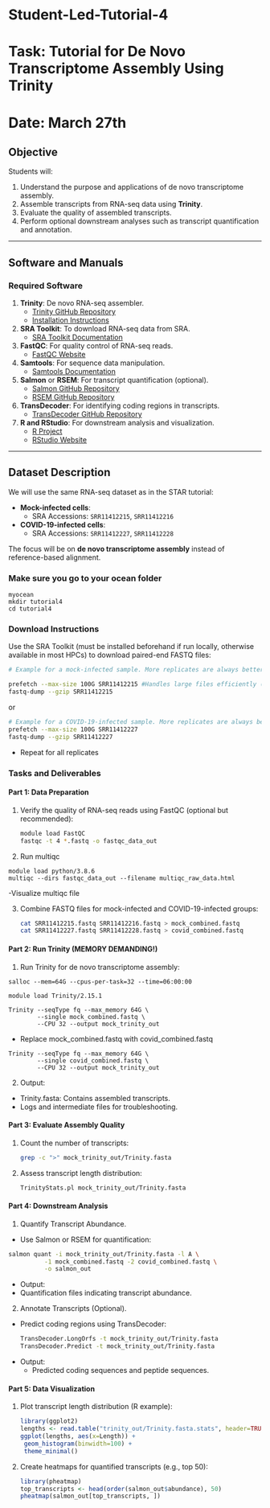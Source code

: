 # Student-Led-Tutorial-4
# Task: Tutorial for De Novo Transcriptome Assembly Using Trinity
# Date: March 27th

## **Objective**
Students will:
1. Understand the purpose and applications of de novo transcriptome assembly.
2. Assemble transcripts from RNA-seq data using **Trinity**.
3. Evaluate the quality of assembled transcripts.
4. Perform optional downstream analyses such as transcript quantification and annotation.

---
## **Software and Manuals**
### **Required Software**
1. **Trinity**: De novo RNA-seq assembler.  
   - [Trinity GitHub Repository](https://github.com/trinityrnaseq/trinityrnaseq)
   - [Installation Instructions](https://github.com/trinityrnaseq/trinityrnaseq/wiki)
2. **SRA Toolkit**: To download RNA-seq data from SRA.  
   - [SRA Toolkit Documentation](https://github.com/ncbi/sra-tools)
3. **FastQC**: For quality control of RNA-seq reads.  
   - [FastQC Website](https://www.bioinformatics.babraham.ac.uk/projects/fastqc/)
4. **Samtools**: For sequence data manipulation.  
   - [Samtools Documentation](http://www.htslib.org/doc/)
5. **Salmon** or **RSEM**: For transcript quantification (optional).  
   - [Salmon GitHub Repository](https://github.com/COMBINE-lab/salmon)
   - [RSEM GitHub Repository](https://github.com/deweylab/RSEM)
6. **TransDecoder**: For identifying coding regions in transcripts.  
   - [TransDecoder GitHub Repository](https://github.com/TransDecoder/TransDecoder)
7. **R and RStudio**: For downstream analysis and visualization.  
   - [R Project](https://www.r-project.org/)
   - [RStudio Website](https://posit.co/downloads/)

---

## **Dataset Description**
We will use the same RNA-seq dataset as in the STAR tutorial:
- **Mock-infected cells**:
  - SRA Accessions: `SRR11412215`, `SRR11412216`
- **COVID-19-infected cells**:
  - SRA Accessions: `SRR11412227`, `SRR11412228`

The focus will be on **de novo transcriptome assembly** instead of reference-based alignment.

### Make sure you go to your ocean folder
```
myocean
mkdir tutorial4
cd tutorial4
```

### **Download Instructions**
Use the SRA Toolkit (must be installed beforehand if run locally, otherwise available in most HPCs) to download paired-end FASTQ files:

   ``` bash
   # Example for a mock-infected sample. More replicates are always better, so repeat step for each SRA    accession.

prefetch --max-size 100G SRR11412215 #Handles large files efficiently (downloads in chunks to avoid corruption) 
fastq-dump --gzip SRR11412215
```
or

   ``` bash
   # Example for a COVID-19-infected sample. More replicates are always better, so repeat step for each SRA accession.
prefetch --max-size 100G SRR11412227
fastq-dump --gzip SRR11412227
```
- Repeat for all replicates
### **Tasks and Deliverables**
#### **Part 1: Data Preparation**
1. Verify the quality of RNA-seq reads using FastQC (optional but recommended):
   ```bash
   module load FastQC
   fastqc -t 4 *.fastq -o fastqc_data_out
2. Run multiqc
```
module load python/3.8.6
multiqc --dirs fastqc_data_out --filename multiqc_raw_data.html
```
-Visualize multiqc file

3. Combine FASTQ files for mock-infected and COVID-19-infected groups:
   ```bash
   cat SRR11412215.fastq SRR11412216.fastq > mock_combined.fastq
   cat SRR11412227.fastq SRR11412228.fastq > covid_combined.fastq
   
#### **Part 2: Run Trinity (MEMORY DEMANDING!)**
1. Run Trinity for de novo transcriptome assembly:
```
salloc --mem=64G --cpus-per-task=32 --time=06:00:00

module load Trinity/2.15.1

Trinity --seqType fq --max_memory 64G \
        --single mock_combined.fastq \
        --CPU 32 --output mock_trinity_out
```

  - Replace mock_combined.fastq with covid_combined.fastq
```
Trinity --seqType fq --max_memory 64G \
        --single covid_combined.fastq \
        --CPU 32 --output mock_trinity_out
```

2. Output:
- Trinity.fasta: Contains assembled transcripts.
- Logs and intermediate files for troubleshooting.

#### **Part 3: Evaluate Assembly Quality**
1. Count the number of transcripts:
   ```bash
   grep -c ">" mock_trinity_out/Trinity.fasta
2. Assess transcript length distribution:
   ```bash
   TrinityStats.pl mock_trinity_out/Trinity.fasta

#### **Part 4: Downstream Analysis**
1. Quantify Transcript Abundance.
  - Use Salmon or RSEM for quantification:
   ```bash
   salmon quant -i mock_trinity_out/Trinity.fasta -l A \
             -1 mock_combined.fastq -2 covid_combined.fastq \
             -o salmon_out
 ```
  - Output:
  - Quantification files indicating transcript abundance.

2. Annotate Transcripts (Optional).
- Predict coding regions using TransDecoder:
   ```bash
   TransDecoder.LongOrfs -t mock_trinity_out/Trinity.fasta
   TransDecoder.Predict -t mock_trinity_out/Trinity.fasta
- Output:
  - Predicted coding sequences and peptide sequences.

#### **Part 5: Data Visualization**
1. Plot transcript length distribution (R example):
   ```R
   library(ggplot2)
   lengths <- read.table("trinity_out/Trinity.fasta.stats", header=TRUE)
   ggplot(lengths, aes(x=Length)) + 
    geom_histogram(binwidth=100) + 
    theme_minimal()
2. Create heatmaps for quantified transcripts (e.g., top 50):
   ```R
   library(pheatmap)
   top_transcripts <- head(order(salmon_out$abundance), 50)
   pheatmap(salmon_out[top_transcripts, ])
